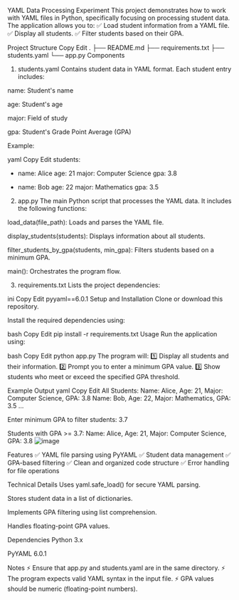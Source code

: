 YAML Data Processing Experiment
This project demonstrates how to work with YAML files in Python, specifically focusing on processing student data. The application allows you to:
✅ Load student information from a YAML file.
✅ Display all students.
✅ Filter students based on their GPA.

Project Structure
Copy
Edit
.
├── README.md
├── requirements.txt
├── students.yaml
└── app.py
Components
1. students.yaml
Contains student data in YAML format. Each student entry includes:

name: Student's name

age: Student's age

major: Field of study

gpa: Student's Grade Point Average (GPA)

Example:

yaml
Copy
Edit
students:
  - name: Alice
    age: 21
    major: Computer Science
    gpa: 3.8

  - name: Bob
    age: 22
    major: Mathematics
    gpa: 3.5
2. app.py
The main Python script that processes the YAML data. It includes the following functions:

load_data(file_path): Loads and parses the YAML file.

display_students(students): Displays information about all students.

filter_students_by_gpa(students, min_gpa): Filters students based on a minimum GPA.

main(): Orchestrates the program flow.

3. requirements.txt
Lists the project dependencies:

ini
Copy
Edit
pyyaml==6.0.1
Setup and Installation
Clone or download this repository.

Install the required dependencies using:

bash
Copy
Edit
pip install -r requirements.txt
Usage
Run the application using:

bash
Copy
Edit
python app.py
The program will:
1️⃣ Display all students and their information.
2️⃣ Prompt you to enter a minimum GPA value.
3️⃣ Show students who meet or exceed the specified GPA threshold.

Example Output
yaml
Copy
Edit
All Students:
Name: Alice, Age: 21, Major: Computer Science, GPA: 3.8
Name: Bob, Age: 22, Major: Mathematics, GPA: 3.5
...

Enter minimum GPA to filter students: 3.7

Students with GPA >= 3.7:
Name: Alice, Age: 21, Major: Computer Science, GPA: 3.8
![image](https://github.com/user-attachments/assets/543318dc-619b-405f-bbb7-ea487ace5161)

Features
✅ YAML file parsing using PyYAML
✅ Student data management
✅ GPA-based filtering
✅ Clean and organized code structure
✅ Error handling for file operations

Technical Details
Uses yaml.safe_load() for secure YAML parsing.

Stores student data in a list of dictionaries.

Implements GPA filtering using list comprehension.

Handles floating-point GPA values.

Dependencies
Python 3.x

PyYAML 6.0.1

Notes
⚡ Ensure that app.py and students.yaml are in the same directory.
⚡ The program expects valid YAML syntax in the input file.
⚡ GPA values should be numeric (floating-point numbers).

